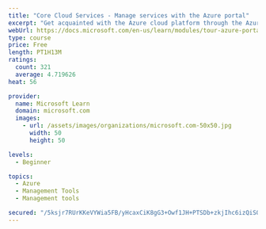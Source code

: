 ```yaml
---
title: "Core Cloud Services - Manage services with the Azure portal"
excerpt: "Get acquainted with the Azure cloud platform through the Azure portal, where you create and manage all of your Azure resources."
webUrl: https://docs.microsoft.com/en-us/learn/modules/tour-azure-portal/
type: course
price: Free
length: PT1H13M
ratings:
  count: 321
  average: 4.719626
heat: 56

provider:
  name: Microsoft Learn
  domain: microsoft.com
  images:
    - url: /assets/images/organizations/microsoft.com-50x50.jpg
      width: 50
      height: 50

levels:
  - Beginner

topics:
  - Azure
  - Management Tools
  - Management tools

secured: "/5ksjr7RUrKKeVYWia5FB/yHcaxCiK8gG3+Owf1JH+PTSDb+zkjIhc6izQiSODvfHofTzJ4zTyabNRKXLlaiNO2m/WPlSjuvd16dUD8L8sdDFkT/jKtrJ4hpokAmGjfxK3AwoDgaA0gPI7B7XKdj3bfRzNqd+MhW2rBTxvK3B2Wu+5fho3seyngR7NmqccZvGtYzIfQUbfdhpOu9CM+7/DLj4NXSOt9IPe1vnOw4tkHbXwExu9mdoOA60EQKYe+bAYetz8n4gJ5k7GhVgZLVKvcrqrS6K29AiW/d6r2E1K3aZEy8Ju/nVw6XyI2Q6UQVW5a4Fr6RMNAKE4Nb2Zw7LTIdOVlPtB/eQsQ1ZXndySBITk8wShUNxdxJ/x44fQ+92eX9AiXS4a5HOJF+cFb+1XwymPMKp8x1gqw76jzGftA=;y/HbKyMRSGwkPC/QeXZ1uA=="
---
```


